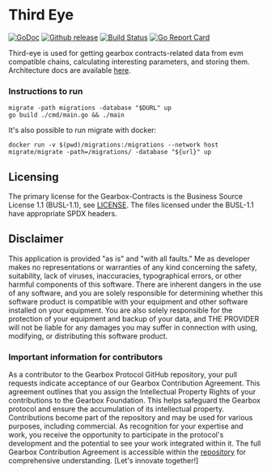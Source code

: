 # Third Eye

[![GoDoc][doc-img]][doc] [![Github release][release-img]][release] [![Build Status][ci-img]][ci]  [![Go Report Card][report-card-img]][report-card]

<!-- `[![Coverage Status][cov-img]][cov]` -->

Third-eye is used for getting gearbox contracts-related data from evm compatible chains, calculating interesting parameters, and storing them. Architecture docs are available [here](https://github.com/Gearbox-protocol/third-eye/blob/master/docs).

### Instructions to run
```
migrate -path migrations -database "$DURL" up
go build ./cmd/main.go && ./main
```

It's also possible to run migrate with docker:
```
docker run -v $(pwd)/migrations:/migrations --network host migrate/migrate -path=/migrations/ -database "${url}" up
```

## Licensing

The primary license for the Gearbox-Contracts is the Business Source License 1.1 (BUSL-1.1), see [LICENSE](https://github.com/Gearbox-protocol/third-eye/blob/master/LICENSE). The files licensed under the BUSL-1.1 have appropriate SPDX headers.

## Disclaimer

This application is provided "as is" and "with all faults." Me as developer makes no representations or
warranties of any kind concerning the safety, suitability, lack of viruses, inaccuracies, typographical
errors, or other harmful components of this software. There are inherent dangers in the use of any software,
and you are solely responsible for determining whether this software product is compatible with your equipment and
other software installed on your equipment. You are also solely responsible for the protection of your equipment
and backup of your data, and THE PROVIDER will not be liable for any damages you may suffer in connection with using,
modifying, or distributing this software product.



[doc-img]: http://img.shields.io/badge/GoDoc-Reference-blue.svg
[doc]: https://github.com/Gearbox-protocol/third-eye/blob/master/docs

[release-img]: https://img.shields.io/github/v/release/Gearbox-protocol/third-eye.svg
[release]: https://github.com/Gearbox-protocol/third-eye/releases

[ci-img]: https://github.com/Gearbox-protocol/third-eye/actions/workflows/go.yml/badge.svg
[ci]: https://github.com/Gearbox-protocol/third-eye/actions/workflows/go.yml

[cov-img]: https://codecov.io/gh/Gearbox-protocol/third-eye/branch/master/graph/badge.svg
[cov]: https://codecov.io/gh/Gearbox-protocol/third-eye/branch/master

[report-card-img]: https://goreportcard.com/badge/github.com/Gearbox-protocol/third-eye
[report-card]: https://goreportcard.com/report/github.com/Gearbox-protocol/third-eye



### Important information for contributors
As a contributor to the Gearbox Protocol GitHub repository, your pull requests indicate acceptance of our Gearbox Contribution Agreement. This agreement outlines that you assign the Intellectual Property Rights of your contributions to the Gearbox Foundation. This helps safeguard the Gearbox protocol and ensure the accumulation of its intellectual property. Contributions become part of the repository and may be used for various purposes, including commercial. As recognition for your expertise and work, you receive the opportunity to participate in the protocol's development and the potential to see your work integrated within it. The full Gearbox Contribution Agreement is accessible within the [repository](/ContributionAgreement) for comprehensive understanding. [Let's innovate together!]

